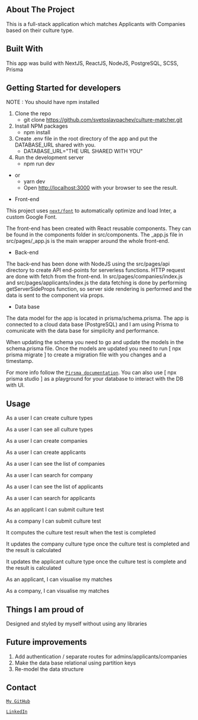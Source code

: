 ## About The Project

This is a full-stack application which matches Applicants with Companies based on their culture type.

## Built With

This app was build with NextJS, ReactJS, NodeJS, PostgreSQL, SCSS, Prisma

## Getting Started for developers

NOTE : You should have npm installed

1. Clone the repo
   - git clone https://github.com/svetoslavpachev/culture-matcher.git
2. Install NPM packages
   - npm install
3. Create .env file in the root directory of the app and put the DATABASE_URL shared with you.
   - DATABASE_URL="THE URL SHARED WITH YOU"
4. Run the development server
   - npm run dev
- or
  - yarn dev
  - Open [http://localhost:3000](http://localhost:3000) with your browser to see the result.
 
* Front-end

This project uses [`next/font`](https://nextjs.org/docs/basic-features/font-optimization) to automatically optimize and load Inter, a custom Google Font.

The front-end has been created with React reusable components. They can be found in the components folder in src/components. The \_app.js file in src/pages/\_app.js is the main wrapper around the whole front-end.

* Back-end

The back-end has been done with NodeJS using the src/pages/api directory to create API end-points for serverless functions. HTTP request are done with fetch from the front-end. In src/pages/companies/index.js and src/pages/applicants/index.js the data fetching is done by performing getServerSideProps function, so server side rendering is performed and the data is sent to the component via props.

* Data base

The data model for the app is located in prisma/schema.prisma. The app is connected to a cloud data base (PostgreSQL) and I am using Prisma to comunicate with the data base for simplicity and performance.

When updating the schema you need to go and update the models in the schema.prisma file. Once the models are updated you need to run [ npx prisma migrate ] to create a migration file with you changes and a timestamp.  

For more info follow the [`Pirsma documentation`](https://www.prisma.io/docs/concepts/components/prisma-migrate).
You can also use [ npx prisma studio ] as a playground for your database to interact with the DB with UI.

## Usage

As a user I can create culture types

As a user I can see all culture types

As a user I can create companies

As a user I can create applicants

As a user I can see the list of companies

As a user I can search for company

As a user I can see the list of applicants

As a user I can search for applicants

As an applicant I can submit culture test

As a company I can submit culture test

It computes the culture test result when the test is completed

It updates the company culture type once the culture test is completed and the result is calculated

It updates the applicant culture type once the culture test is complete and the result is calculated

As an applicant, I can visualise my matches

As a company, I can visualise my matches

## Things I am proud of

Designed and styled by myself without using any libraries

## Future improvements

1. Add authentication / separate routes for admins/applicants/companies
2. Make the data base relational using partition keys
3. Re-model the data structure

## Contact

[`My GitHub`](https://www.github.com/svetoslavpachev)

[`LinkedIn`](https://www.linkedin.com/in/svetoslav-pachev-886a73a8/)
